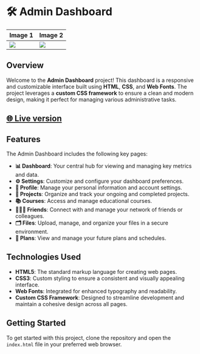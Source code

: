 # 🛠️ Admin Dashboard

| Image 1                                     | Image 2                                    |
|---------------------------------------------|--------------------------------------------|
| <img src="client/public/images/show2.png">    | <img src="client/public/images/show3.png">   |

## Overview
Welcome to the **Admin Dashboard** project! This dashboard is a responsive and customizable interface built using **HTML**, **CSS**, and **Web Fonts**. The project leverages a **custom CSS framework** to ensure a clean and modern design, making it perfect for managing various administrative tasks.

## <a href="https://abiu-admin-dashboard.pages.dev/" target="_blank">🌐 Live version</a>


## Features
The Admin Dashboard includes the following key pages:

- **📊 Dashboard**: Your central hub for viewing and managing key metrics and data.
- **⚙️ Settings**: Customize and configure your dashboard preferences.
- **👤 Profile**: Manage your personal information and account settings.
- **📁 Projects**: Organize and track your ongoing and completed projects.
- **📚 Courses**: Access and manage educational courses.
- **🧑‍🤝‍🧑 Friends**: Connect with and manage your network of friends or colleagues.
- **🗂️ Files**: Upload, manage, and organize your files in a secure environment.
- **📅 Plans**: View and manage your future plans and schedules.

## Technologies Used
- **HTML5**: The standard markup language for creating web pages.
- **CSS3**: Custom styling to ensure a consistent and visually appealing interface.
- **Web Fonts**: Integrated for enhanced typography and readability.
- **Custom CSS Framework**: Designed to streamline development and maintain a cohesive design across all pages.

## Getting Started
To get started with this project, clone the repository and open the `index.html` file in your preferred web browser.


